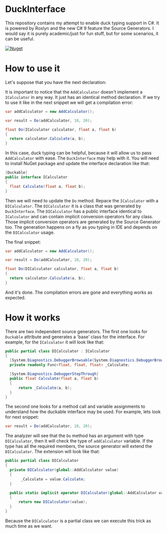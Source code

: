 # DuckInterface

This repository contains my attempt to enable duck typing support in C#. It is powered by Roslyn and the new C# 9 feature the Source Generators. 
I would say it is purely academic/just for fun stuff, but for some scenarios, it can be useful.

[![Nuget](https://img.shields.io/badge/nuget-DuckInterface-blue?style=flat-square&logo=nuget)](https://www.nuget.org/packages/DuckInterface/)

# How to use it

Let's suppose that you have the next declaration:

<script src="https://gist.github.com/byme8/17175405d63a9c21134679f6bd6e3d41.js"></script>

It is important to notice that the ``` AddCalculator ``` doesn't implement a ``` ICalculator ``` in any way. It just has an identical method declaration.
If we try to use it like in the next snippet we will get a compilation error:

``` cs
var addCalculator = new AddCalculator();

var result = Do(addCalculator, 10, 20);

float Do(ICalculator calculator, float a, float b)
{
  return calculator.Calculate(a, b);
}

```
In this case, duck typing can be helpful, because it will allow us to pass ``` AddCalculator ``` with ease. The ``` DuckInterface ``` may help with it. 
You will need to install NuGet package and update the interface declaration like that:

``` cs 
[Duckable]
public interface ICalculator
{
  float Calculate(float a, float b);
}
```

Then we will need to update the ``` Do ``` method. Repace the ``` ICalculator ``` with a ``` DICalculator ```. 
The ``` DICalculator ``` it is a class that was generated by ``` DuckInterface ```. The ``` DICalculator ``` has a public interface identical to ``` ICalculator ``` and can contain implicit conversion operators for any class. Those implicit conversion operators are generated by the Source Generator too. The generation happens on a fly as you typing in IDE and depends on the ``` DICalculator ``` usage. 

The final snippet:
``` cs
var addCalculator = new AddCalculator();

var result = Do(addCalculator, 10, 20);

float Do(DICalculator calculator, float a, float b)
{
  return calculator.Calculate(a, b);
}

```
And it's done. The compilation errors are gone and everything works as expected.

# How it works

There are two independent source generators. The first one looks for ``` Duckable ``` attribute and generates a 'base' class for the interface. 
For example, for the ``` ICalculator ``` it will look like that:
``` cs 
public partial class DICalculator : ICalculator 
{
  [System.Diagnostics.DebuggerBrowsable(System.Diagnostics.DebuggerBrowsableState.Never)] 
  private readonly Func<float, float, float> _Calculate;        

  [System.Diagnostics.DebuggerStepThrough]
  public float Calculate(float a, float b)
  {
      return _Calculate(a, b);
  }
}
```

The second one looks for a method call and variable assignments to understand how the duckable interface may be used. 
For example, lets look for next snippet:
``` cs
var result = Do(addCalculator, 10, 20);
``` 

The analyzer will see that the ``` Do ``` method has an argument with type ``` DICalculator ```, then it will check the type of ``` addCalculator ``` variable.
If the type has all the required members, the source generator will extend the ``` DICalculator ```. The extension will look like that:
``` cs
public partial class DICalculator
{
  private DICalculator(global::AddCalculator value) 
  {
       _Calculate = value.Calculate;
  }

  public static implicit operator DICalculator(global::AddCalculator value)
  {
      return new DICalculator(value);
  }
}
```

Because the ``` DICalculator ``` is a partial class we can execute this trick as much time as we want.
